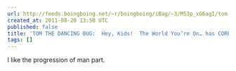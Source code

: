 ```yaml
---
url: http://feeds.boingboing.net/~r/boingboing/iBag/~3/M53p_xG6agI/tom-the-dancing-bug-hey-kids-the-world-youre-on-has-corporations.html
created_at: 2011-08-20 13:50 UTC
published: false
title: 'TOM THE DANCING BUG:  Hey, Kids!  The World You’re On… has CORPORATIONS!'
tags: []
---
```


I like the progression of man part.
